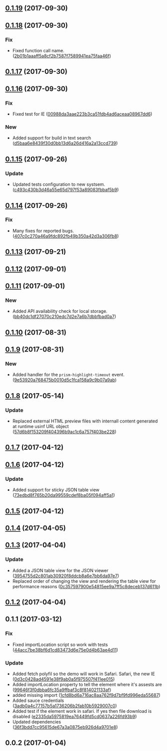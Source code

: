 <a name="0.1.19"></a>
## [0.1.19](https://github.com/advanced-rest-client/response-body-view/compare/0.1.18...0.1.19) (2017-09-30)




<a name="0.1.18"></a>
## [0.1.18](https://github.com/advanced-rest-client/response-body-view/compare/0.1.17...0.1.18) (2017-09-30)


### Fix

* Fixed function call name. ([2b01b1aaaff5a8cf2b7587f7589941ea75faa46f](https://github.com/advanced-rest-client/response-body-view/commit/2b01b1aaaff5a8cf2b7587f7589941ea75faa46f))



<a name="0.1.17"></a>
## [0.1.17](https://github.com/advanced-rest-client/response-body-view/compare/0.1.16...0.1.17) (2017-09-30)




<a name="0.1.16"></a>
## [0.1.16](https://github.com/advanced-rest-client/response-body-view/compare/0.1.15...0.1.16) (2017-09-30)


### Fix

* Fixed test for IE ([00988da3aae223b3ca51fdb4ad6aceaa08967dd6](https://github.com/advanced-rest-client/response-body-view/commit/00988da3aae223b3ca51fdb4ad6aceaa08967dd6))

### New

* Added support for build in text search ([d5baa6e8439f30d0bb13d6a26d416a2a13ccd739](https://github.com/advanced-rest-client/response-body-view/commit/d5baa6e8439f30d0bb13d6a26d416a2a13ccd739))



<a name="0.1.15"></a>
## [0.1.15](https://github.com/advanced-rest-client/response-body-view/compare/0.1.14...0.1.15) (2017-09-26)


### Update

* Updated tests configuration to new systsem. ([c493c430b3d46a55e65d797f53a89083fbbaf5b9](https://github.com/advanced-rest-client/response-body-view/commit/c493c430b3d46a55e65d797f53a89083fbbaf5b9))



<a name="0.1.14"></a>
## [0.1.14](https://github.com/advanced-rest-client/response-body-view/compare/0.1.13...0.1.14) (2017-09-26)


### Fix

* Many fixes for reported bugs. ([407c0c270a46a9fdc892fb49b350a42d3a306fb8](https://github.com/advanced-rest-client/response-body-view/commit/407c0c270a46a9fdc892fb49b350a42d3a306fb8))



<a name="0.1.13"></a>
## [0.1.13](https://github.com/advanced-rest-client/response-body-view/compare/0.1.11...0.1.13) (2017-09-21)




<a name="0.1.12"></a>
## [0.1.12](https://github.com/advanced-rest-client/response-body-view/compare/0.1.11...0.1.12) (2017-09-01)




<a name="0.1.11"></a>
## [0.1.11](https://github.com/advanced-rest-client/response-body-view/compare/0.1.10...0.1.11) (2017-09-01)


### New

* Added API availability check for local storage. ([bb40dc1df27070c210edc7d2e7a6b7dbbfbad0a7](https://github.com/advanced-rest-client/response-body-view/commit/bb40dc1df27070c210edc7d2e7a6b7dbbfbad0a7))



<a name="0.1.10"></a>
## [0.1.10](https://github.com/advanced-rest-client/response-body-view/compare/0.1.9...0.1.10) (2017-08-31)




<a name="0.1.9"></a>
## [0.1.9](https://github.com/advanced-rest-client/response-body-view/compare/0.1.8...0.1.9) (2017-08-31)


### New

* Added handler for the `prism-highlight-timeout` event. ([9e53920a768475b0010d5c1fca158a9c9b07a9ab](https://github.com/advanced-rest-client/response-body-view/commit/9e53920a768475b0010d5c1fca158a9c9b07a9ab))



<a name="0.1.8"></a>
## [0.1.8](https://github.com/advanced-rest-client/response-body-view/compare/0.1.7...v0.1.8) (2017-05-14)


### Update

* Replaced external HTML preview files with internall content generated at runtime usinf URL object ([57d6b8f153209f404396b9ac1c6a757f403be228](https://github.com/advanced-rest-client/response-body-view/commit/57d6b8f153209f404396b9ac1c6a757f403be228))



<a name="0.1.7"></a>
## [0.1.7](https://github.com/advanced-rest-client/response-body-view/compare/0.1.6...v0.1.7) (2017-04-12)




<a name="0.1.6"></a>
## [0.1.6](https://github.com/advanced-rest-client/response-body-view/compare/0.1.4...v0.1.6) (2017-04-12)


### Update

* Added support for sticky JSON table view ([73edbd8f765b20da99559cdef8ba05f094aff5a1](https://github.com/advanced-rest-client/response-body-view/commit/73edbd8f765b20da99559cdef8ba05f094aff5a1))



<a name="0.1.5"></a>
## [0.1.5](https://github.com/advanced-rest-client/response-body-view/compare/0.1.4...v0.1.5) (2017-04-12)




<a name="0.1.4"></a>
## [0.1.4](https://github.com/advanced-rest-client/response-body-view/compare/0.1.3...v0.1.4) (2017-04-05)




<a name="0.1.3"></a>
## [0.1.3](https://github.com/advanced-rest-client/response-body-view/compare/0.1.1...v0.1.3) (2017-04-04)


### Update

* Added a JSON table view for the JSON viewer ([3954755d2c801ab30920f8ddcb8a6e7bb6da97e7](https://github.com/advanced-rest-client/response-body-view/commit/3954755d2c801ab30920f8ddcb8a6e7bb6da97e7))
* Replaced order of changing the view and rendering the table view for performance reasons ([0c357597900e54815ee9a7ff5c8deceb137d611b](https://github.com/advanced-rest-client/response-body-view/commit/0c357597900e54815ee9a7ff5c8deceb137d611b))



<a name="0.1.2"></a>
## [0.1.2](https://github.com/advanced-rest-client/response-body-view/compare/0.1.1...v0.1.2) (2017-04-04)




<a name="0.1.1"></a>
## 0.1.1 (2017-03-12)


### Fix

* Fixed importLocation script so work with tests ([44acc7be38bf6d1cd83473d6e75e0d4b63ae4d11](https://github.com/advanced-rest-client/response-body-view/commit/44acc7be38bf6d1cd83473d6e75e0d4b63ae4d11))

### Update

* Added fetch polyfil so the demo will work in Safari. Safari, the new IE ([0d3c0428ad4591e38f9ab0a5f975507f411ee015](https://github.com/advanced-rest-client/response-body-view/commit/0d3c0428ad4591e38f9ab0a5f975507f411ee015))
* Added importLocation property to tell the element where it's assests are ([99646f3f0dbba6fc35a9ffbaf3c8f814021133af](https://github.com/advanced-rest-client/response-body-view/commit/99646f3f0dbba6fc35a9ffbaf3c8f814021133af))
* added missing import ([1cfd8bd6a716ac8aa762f9d7bf9fd996eda55687](https://github.com/advanced-rest-client/response-body-view/commit/1cfd8bd6a716ac8aa762f9d7bf9fd996eda55687))
* Added sauce credentials ([3adb0a4c77157b5a1736206b2fab10b5929007c0](https://github.com/advanced-rest-client/response-body-view/commit/3adb0a4c77157b5a1736206b2fab10b5929007c0))
* Added test if the element work in safari. If yes then file download is disabled  ([e2335da5975819ea76449fd5cd0637a226fd93b9](https://github.com/advanced-rest-client/response-body-view/commit/e2335da5975819ea76449fd5cd0637a226fd93b9))
* Updated dependencies ([36f3bdd7cc95615de67a3a0875eb926d4a9701e8](https://github.com/advanced-rest-client/response-body-view/commit/36f3bdd7cc95615de67a3a0875eb926d4a9701e8))



<a name="0.0.2"></a>
## 0.0.2 (2017-01-04)




